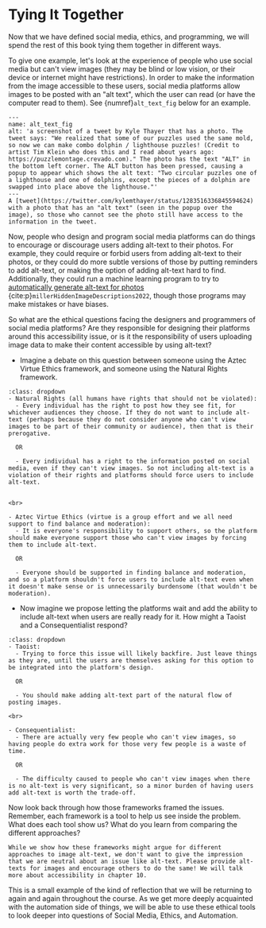 # Tying It Together

Now that we have defined social media, ethics, and programming, we will spend the rest of this book tying them together in different ways.

To give one example, let's look at the experience of people who use social media but can't view images (they may be blind or low vision, or their device or internet might have restrictions). In order to make the information from the image accessible to these users, social media platforms allow images to be posted with an "alt text", which the user can read (or have the computer read to them). See {numref}`alt_text_fig` below for an example.

```{figure} alt_text_bigger.png
---
name: alt_text_fig
alt: 'a screenshot of a tweet by Kyle Thayer that has a photo. The tweet says: "We realized that some of our puzzles used the same mold, so now we can make combo dolphin / lighthouse puzzles! (Credit to artist Tim Klein who does this and I read about years ago: https://puzzlemontage.crevado.com)." The photo has the text "ALT" in the bottom left corner. The ALT button has been pressed, causing a popup to appear which shows the alt text: "Two circular puzzles one of a lighthouse and one of dolphins, except the pieces of a dolphin are swapped into place above the lighthouse."'
---
A [tweet](https://twitter.com/kylemthayer/status/1283516336845594624) with a photo that has an "alt text" (seen in the popup over the image), so those who cannot see the photo still have access to the information in the tweet.
```

Now, people who design and program social media platforms can do things to encourage or discourage users adding alt-text to their photos. For example, they could require or forbid users from adding alt-text to their photos, or they could do more subtle versions of those by putting reminders to add alt-text, or making the option of adding alt-text hard to find. Additionally, they could run a machine learning program to try to [automatically generate alt-text for photos](https://www.nytimes.com/interactive/2022/02/18/arts/alt-text-images-descriptions.html) {cite:p}`millerHiddenImageDescriptions2022`, though those programs may make mistakes or have biases.

So what are the ethical questions facing the designers and programmers of social media platforms? Are they responsible for designing their platforms around this accessibility issue, or is it the responsibility of users uploading image data to make their content accessible by using alt-text?

- Imagine a debate on this question between someone using the Aztec Virtue Ethics framework, and someone using the Natural Rights framework.

````{admonition} Have a think about your answers, and then click to see some sample answers
:class: dropdown
- Natural Rights (all humans have rights that should not be violated):
  - Every individual has the right to post how they see fit, for whichever audiences they choose. If they do not want to include alt-text (perhaps because they do not consider anyone who can't view images to be part of their community or audience), then that is their prerogative.

  OR

  - Every individual has a right to the information posted on social media, even if they can't view images. So not including alt-text is a violation of their rights and platforms should force users to include alt-text.


<br>

- Aztec Virtue Ethics (virtue is a group effort and we all need support to find balance and moderation):
  - It is everyone's responsibility to support others, so the platform should make everyone support those who can't view images by forcing them to include alt-text.

  OR

  - Everyone should be supported in finding balance and moderation, and so a platform shouldn't force users to include alt-text even when it doesn't make sense or is unnecessarily burdensome (that wouldn't be moderation).

````

- Now imagine we propose letting the platforms wait and add the ability to include alt-text when users are really ready for it. How might a Taoist and a Consequentialist respond?

````{admonition} Have a think about your answers, and then click to see some sample answers
:class: dropdown
- Taoist:
  - Trying to force this issue will likely backfire. Just leave things as they are, until the users are themselves asking for this option to be integrated into the platform's design.

  OR

  - You should make adding alt-text part of the natural flow of posting images.

<br>

- Consequentialist:
  - There are actually very few people who can't view images, so having people do extra work for those very few people is a waste of time.

  OR

  - The difficulty caused to people who can't view images when there is no alt-text is very significant, so a minor burden of having users add alt-text is worth the trade-off.

````

Now look back through how those frameworks framed the issues. Remember, each framework is a tool to help us see inside the problem. What does each tool show us? What do you learn from comparing the different approaches?

```{note}
While we show how these frameworks might argue for different approaches to image alt-text, we don't want to give the impression that we are neutral about an issue like alt-text. Please provide alt-texts for images and encourage others to do the same! We will talk more about accessibility in chapter 10.
```

This is a small example of the kind of reflection that we will be returning to again and again throughout the course. As we get more deeply acquainted with the automation side of things, we will be able to use these ethical tools to look deeper into questions of Social Media, Ethics, and Automation.
